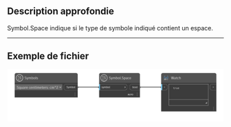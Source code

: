 ## Description approfondie
Symbol.Space indique si le type de symbole indiqué contient un espace.
___
## Exemple de fichier

![Symbol.Space](./DynamoUnits.Symbol.Space_img.png)

